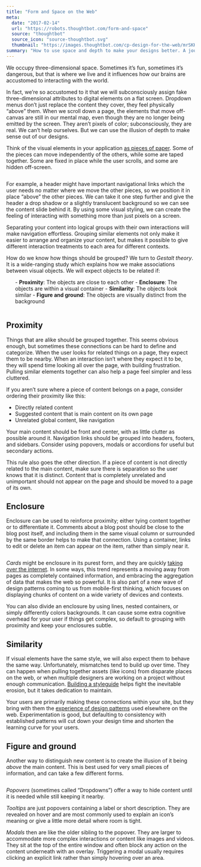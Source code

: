 ```yaml
---
title: "Form and Space on the Web"
meta:
  date: "2017-02-14"
  url: "https://robots.thoughtbot.com/form-and-space"
  source: "thoughtbot"
  source_icon: "source-thoughtbot.svg"
  thumbnail: "https://images.thoughtbot.com/cp-design-for-the-web/mrSKHmMGQSIPFYXGYCMT_elements-layers.png"
summary: "How to use space and depth to make your designs better. A journey into the scary (sounding) Gestalt theory."
---
```


We occupy three-dimensional space.
Sometimes it’s fun,
sometimes it’s dangerous,
but that is where we live
and it influences how our brains
are accustomed to interacting
with the world.

In fact,
we’re so accustomed to it
that we will subconsciously
assign fake three-dimensional attributes
to digital elements on a flat screen.
Dropdown menus don’t just
replace the content they cover,
they feel physically “above” them.
When we scroll down a page,
the elements that move off-canvas
are still in our mental map,
even though they are no longer
being emitted by the screen.
They aren’t pixels of color;
subconsciously, they are real.
We can’t help ourselves.
But we can use the illusion of depth
to make sense out of our designs.

Think of the visual elements
in your application
<a href="http://www.google.com/design/spec/layout/principles.html">as pieces of paper</a>.
Some of the pieces
can move independently
of the others,
while some are taped together.
Some are fixed in place
while the user scrolls,
and some are hidden off-screen.

<img src="https://images.thoughtbot.com/cp-design-for-the-web/mrSKHmMGQSIPFYXGYCMT_elements-layers.png" alt="" title="Layers">

For example,
a header might have
important navigational links
which the user needs
no matter where we move
the other pieces,
so we position it in place
“above” the other pieces.
We can take it one step further
and give the header a drop shadow
or a slightly translucent background
so we can see the content
slide behind it.
By using some visual styling,
we can create the feeling
of interacting with something more
than just pixels on a screen.

Separating your content
into logical groups
with their own interactions
will make navigation effortless.
Grouping similar elements
not only make it easier
to arrange and organize your content,
but makes it possible
to give different interaction treatments
to each area
for different contexts.

How do we know how things should be grouped?
We turn to <em>Gestalt theory</em>.
It is a wide-ranging study
which explains how we make associations
between visual objects.
We will expect objects
to be related if:

<ol>
- <strong>Proximity</strong>: The objects are close to each other
- <strong>Enclosure</strong>: The objects are within a visual container
- <strong>Similarity</strong>: The objects look similar
- <strong>Figure and ground</strong>: The objects are visually distinct from the background
</ol>

<img src="https://images.thoughtbot.com/cp-design-for-the-web/R9iZF6FtQbi0aAN0S7fU_elements-gestalt.png" alt="" title="Gestalt principles">

## Proximity

Things that are alike
should be grouped together.
This seems obvious enough,
but sometimes these connections
can be hard to define and categorize.
When the user looks
for related things on a page,
they expect them to be nearby.
When an interaction
isn’t where they expect it to be,
they will spend time looking
all over the page,
with building frustration.
Pulling similar elements together
can also help a page
feel simpler and less cluttered.

If you aren’t sure
where a piece of content
belongs on a page,
consider ordering their proximity like this:


- Directly related content
- Suggested content that is main content on its own page
- Unrelated global content, like navigation


Your main content should be front and center,
with as little clutter as possible around it.
Navigation links should be grouped
into headers, footers, and sidebars.
Consider using popovers, modals or accordions
for useful but secondary actions.

This rule also goes the other direction.
If a piece of content
is not directly related
to the main content,
make sure there is separation
so the user knows
that it is distinct.
Content that is completely unrelated and unimportant
should not appear on the page
and should be moved
to a page of its own.

## Enclosure

Enclosure can be used
to reinforce proximity;
either tying content together
or to differentiate it.
Comments about a blog post
should be close to the blog post itself,
and including them
in the same visual column
or surrounded by the same border
helps to make that connection.
Using a container,
links to edit or delete an item
can appear <em>on</em> the item,
rather than simply near it.

<img src="https://images.thoughtbot.com/cp-design-for-the-web/NGLp4hwfRw6saqikFWki_elements-enclosure.png" alt="" title="Card">

<em>Cards</em> might be enclosure
in its purest form,
and they are quickly
<a href="http://blog.intercom.io/why-cards-are-the-future-of-the-web">taking over the internet</a>.
In some ways,
this trend represents a moving away from pages
as completely contained information,
and embracing the aggregation of data
that makes the web so powerful.
It is also part
of a new wave of design patterns
coming to us from mobile-first thinking,
which focuses on displaying
chunks of content on a wide variety
of devices and contexts.

You can also divide an enclosure
by using lines,
nested containers,
or simply differently colors backgrounds.
It can cause some extra cognitive overhead
for your user if things get complex,
so default to grouping with proximity
and keep your enclosures subtle.

## Similarity

If visual elements have the same style,
we will also expect them
to behave the same way.
Unfortunately, mismatches tend to build up over time.
They can happen when
pulling together assets (like icons)
from disparate places on the web,
or when multiple designers
are working on a project
without enough communication.
<a href="http://styleguides.io/">Building a styleguide</a> helps fight
the inevitable erosion,
but it takes dedication
to maintain.

Your users are primarily
making these connections within your site,
but they bring with them
the <a href="http://en.wikipedia.org/wiki/Meme">experience of design patterns</a>
used elsewhere on the web.
Experimentation is good,
but defaulting to consistency
with established patterns
will cut down your design time
and shorten the learning curve
for your users.

## Figure and ground

Another way to distinguish new content
is to create the illusion
of it being <em>above</em> the main content.
This is best used for very small
pieces of information,
and can take a few different forms.

<img src="https://images.thoughtbot.com/cp-design-for-the-web/Swz3xM62SICqfHEB8s3P_elements-figure-ground.png" alt="" title="Figure &amp; Ground techniques">

<em>Popovers</em> (sometimes called “Dropdowns”)
offer a way to hide content
until it is needed
while still keeping it nearby.

<em>Tooltips</em> are just popovers
containing a label
or short description.
They are revealed on hover
and are most commonly used
to explain an icon’s meaning
or give a little more detail
where room is tight.

<em>Modals</em> then are like the older sibling
to the popover.
They are larger to accommodate
more complex interactions
or content like images and videos.
They sit at the top
of the entire window
and often block any action
on the content underneath
with an overlay.
Triggering a modal usually requires
clicking an explicit link
rather than simply hovering over an area.
